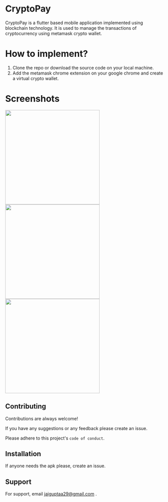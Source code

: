 # CryptoPay
CryptoPay is a flutter based mobile application implemented using blockchain technology. It is used to manage the transactions of cryptocurrency using metamask crypto wallet.

# How to implement?

1. Clone the repo or download the source code on your local machine.
2. Add the metamask chrome extension on your google chrome and create a virtual crypto wallet.

# Screenshots

<img src="CryptoPayImages/ss1.jpeg" width=300>    <img src="CryptoPayImages/ss2.jpeg" width=300>    <img src="CryptoPayImages/ss3.jpeg" width=300> 

## Contributing

Contributions are always welcome!

If you have any suggestions or any feedback please create an issue.

Please adhere to this project's `code of conduct`.
 
## Installation 

If anyone needs the apk please, create an issue. 
    
## Support

For support, email jaiguptaa29@gmail.com .
